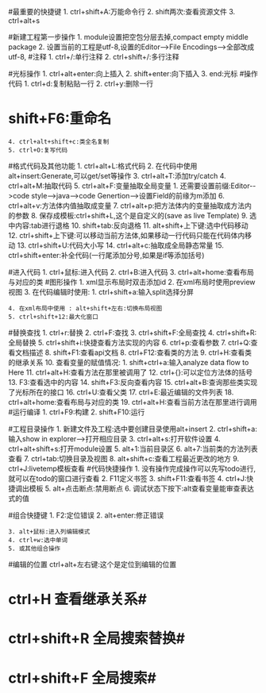 #最重要的快捷键
    1. ctrl+shift+A:万能命令行
    2. shift两次:查看资源文件
    3. ctrl+alt+s

#新建工程第一步操作
    1. module设置把空包分层去掉,compact empty middle package
    2. 设置当前的工程是utf-8,设置的Editor-->File Encodings-->全部改成utf-8,
#注释
    1. ctrl+/:单行注释
    2. ctrl+shift+/:多行注释



#光标操作
    1. ctrl+alt+enter:向上插入
    2. shift+enter:向下插入
    3. end:光标
#操作代码
    1. ctrl+d:复制粘贴一行
    2. ctrl+y:删除一行
#    shift+F6:重命名 #
    4. ctrl+alt+shift+c:类全名复制
    5. ctrl+O:复写代码

#格式代码及其他功能
    1. ctrl+alt+L:格式代码
    2. 在代码中使用alt+insert:Generate,可以get/set等操作
    3. ctrl+alt+T:添加try/catch
    4. ctrl+alt+M:抽取代码
    5. ctrl+alt+F:变量抽取全局变量
        1. 还需要设置前缀:Editor-->code style-->java-->code Genertion-->设置Field的前缘为m添加
    6. ctrl+alt+v:方法体内值抽取成变量
    7. ctrl+alt+p:把方法体内的变量抽取成方法内的参数
    8. 保存成模板:ctrl+shift+L,这个是自定义的(save as live Template)
    9. 选中内容:tab进行退格
    10. shift+tab:反向退格
    11. alt+shift+上下键:选中代码移动
    12. ctrl+shift+上下键:可以移动当前方法体,如果移动一行代码只能在代码体内移动
    13. ctrl+shift+U:代码大小写
    14. ctrl+alt+c:抽取成全局静态常量
    15. ctrl+shift+enter:补全代码(一行尾添加分号,如果是if等添加括号)

#进入代码
    1. ctrl+鼠标:进入代码
    2. ctrl+B:进入代码
    3. ctrl+alt+home:查看布局与对应的类
#图形操作
    1. xml显示布局时双击添加id
    2. 在xml布局时使用preview视图
    3. 在代码编辑时使用:
        1. ctrl+shift+a:输入split选择分屏

    4. 在xml布局中使用 : alt+shift+左右:切换布局视图
    5. ctrl+shift+12:最大化窗口
#替换查找
    1. ctrl+r:替换
    2. ctrl+F:查找
    3. ctrl+shift+F:全局查找
    4. ctrl+shift+R:全局替换
    5. ctrl+shift+i:快捷查看方法实现的内容
    6. ctrl+p:查看参数
    7. ctrl+Q:查看文档描述
    8. shift+F1:查看api文档
    8. ctrl+F12:查看类的方法
    9. ctrl+H:查看类的继承关系
    10. 查看变量的赋值情况:
        1. shift+ctrl+a:输入analyze data flow to Here
    11. ctrl+alt+H:查看方法在那里被调用了
    12. ctrl+{}:可以定位方法体的括号
    13. F3:查看选中的内容
    14. shift+F3:反向查看内容
    15. ctrl+alt+B:查询那些类实现了光标所在的接口
    16. ctrl+U:查看父类
    17. ctrl+E:最近编辑的文件列表
    18. ctrl+alt+home:查看布局与对应的类
    19. ctrl+alt+H:查看当前方法在那里进行调用
#运行编译
    1. ctrl+F9:构建
    2. shift+F10:运行

#工程目录操作
    1. 新建文件及工程:选中要创建目录使用alt+insert
    2. ctrl+shift+a:输入show in explorer-->打开相应目录
    3. ctrl+alt+s:打开软件设置
    4. ctrl+alt+shift+s:打开module设置
    5. alt+1:当前目录区
    6. alt+7:当前类的方法列表查看
    7. ctrl+tab:切换目录及视图
    8. alt+shift+c:查看工程最近更改的地方
    9. ctrl+J:livetemp模板查看
#代码快捷操作
    1. 没有操作完成操作可以先写todo进行,就可以在todo的窗口进行查看
    2. F11定义书签
    3. shift+F11:查看书签
    4. ctrl+J:快捷调出模板
    5. alt+点击断点:禁用断点
    6. 调试状态下按下:alt查看变量能审查表达式的值
  
#组合快捷键
    1. F2:定位错误
    2. alt+enter:修正错误
    
    3. alt+鼠标:进入列编辑模式
    4. ctrl+w:选中单词
    5. 或其他组合操作 

#编辑的位置
    ctrl+alt+左右键:这个是定位到编辑的位置
# ctrl+H 查看继承关系#

# ctrl+shift+R 全局搜索替换#
# ctrl+shift+F 全局搜索#